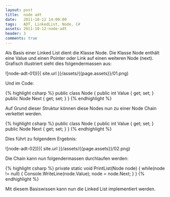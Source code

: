 ```yaml
---
layout: post
title:  node adt
date:   2011-10-12 14:00:00
tags:	ADT, LinkedList, Node, C#
assets: 2011-10-12-node-adt
header: 3
comments: true
---
```


Als Basis einer Linked List dient die Klasse Node. Die Klasse Node enthält eine Value und einen Pointer oder Link auf einen weiteren Node (next). Grafisch illustriert sieht dies folgendermassen aus:

![node-adt-01]({{ site.url }}/assets/{{page.assets}}/01.png)

Und im Code:

{% highlight csharp %}
public class Node
{
    public int Value { get; set; }
    public Node Next { get; set; }
}
{% endhighlight %}

Auf Grund dieser Struktur können diese Nodes nun zu einer Node Chain verkettet werden.

{% highlight csharp %}
public class Node
{
    public int Value { get; set; }
    public Node Next { get; set; }
}
{% endhighlight %}

Dies führt zu folgendem Ergebnis:

![node-adt-02]({{ site.url }}/assets/{{page.assets}}/02.png)

Die Chain kann nun folgendermassen durchlaufen werden:

{% highlight csharp %}
private static void PrintList(Node node)
{
    while(node != null)
    {
        Console.WriteLine(node.Value);
        node = node.Next;
    }
}
{% endhighlight %}

Mit diesem Basiswissen kann nun die Linked List implementiert werden.
